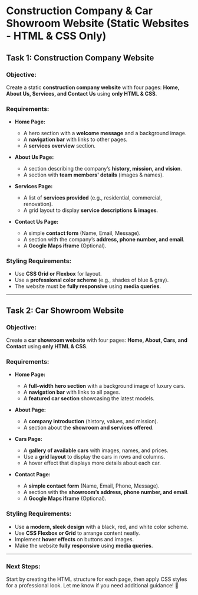 # Construction Company & Car Showroom Website (Static Websites - HTML & CSS Only)

## **Task 1: Construction Company Website**

### **Objective:**
Create a static **construction company website** with four pages: **Home, About Us, Services, and Contact Us** using **only HTML & CSS**.

### **Requirements:**
- **Home Page:**
  - A hero section with a **welcome message** and a background image.
  - A **navigation bar** with links to other pages.
  - A **services overview** section.

- **About Us Page:**
  - A section describing the company’s **history, mission, and vision**.
  - A section with **team members' details** (images & names).

- **Services Page:**
  - A list of **services provided** (e.g., residential, commercial, renovation).
  - A grid layout to display **service descriptions & images**.

- **Contact Us Page:**
  - A simple **contact form** (Name, Email, Message).
  - A section with the company’s **address, phone number, and email**.
  - A **Google Maps iframe** (Optional).

### **Styling Requirements:**
- Use **CSS Grid or Flexbox** for layout.
- Use a **professional color scheme** (e.g., shades of blue & gray).
- The website must be **fully responsive** using **media queries**.

---

## **Task 2: Car Showroom Website**

### **Objective:**
Create a **car showroom website** with four pages: **Home, About, Cars, and Contact** using **only HTML & CSS**.

### **Requirements:**
- **Home Page:**
  - A **full-width hero section** with a background image of luxury cars.
  - A **navigation bar** with links to all pages.
  - A **featured car section** showcasing the latest models.

- **About Page:**
  - A **company introduction** (history, values, and mission).
  - A section about the **showroom and services offered**.

- **Cars Page:**
  - A **gallery of available cars** with images, names, and prices.
  - Use a **grid layout** to display the cars in rows and columns.
  - A hover effect that displays more details about each car.

- **Contact Page:**
  - A **simple contact form** (Name, Email, Phone, Message).
  - A section with the **showroom’s address, phone number, and email**.
  - A **Google Maps iframe** (Optional).

### **Styling Requirements:**
- Use **a modern, sleek design** with a black, red, and white color scheme.
- Use **CSS Flexbox or Grid** to arrange content neatly.
- Implement **hover effects** on buttons and images.
- Make the website **fully responsive** using **media queries**.

---

### **Next Steps:**
Start by creating the HTML structure for each page, then apply CSS styles for a professional look. Let me know if you need additional guidance! 🚀

